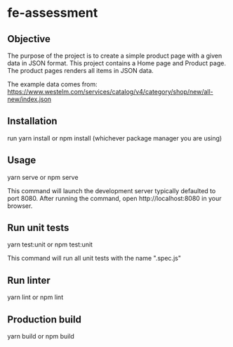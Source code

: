 # fe-assessment

## Objective
The purpose of the project is to create a simple product page with a given data in JSON format. This project contains a Home page and Product page. The product pages renders all items in JSON data.

The example data comes from: https://www.westelm.com/services/catalog/v4/category/shop/new/all-new/index.json

## Installation
run yarn install or npm install (whichever package manager you are using)

## Usage
yarn serve or npm serve

This command will launch the development server typically defaulted to port 8080. After running the command, open http://localhost:8080 in your browser.

## Run unit tests
yarn test:unit or npm test:unit

This command will run all unit tests with the name ".spec.js"

## Run linter
yarn lint or npm lint

## Production build
yarn build or npm build

